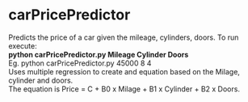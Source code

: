 # carPricePredictor
Predicts the price of a car given the mileage, cylinders, doors.
To run execute: 
<br/><b>python carPricePredictor.py Mileage Cylinder Doors</b>
<br/>Eg. python carPricePredictor.py 45000 8 4
<br/>Uses multiple regression to create and equation based on the Milage, cylinder and doors.
<br/>The equation is Price = C + B0 x Milage + B1 x Cylinder + B2 x Doors.
